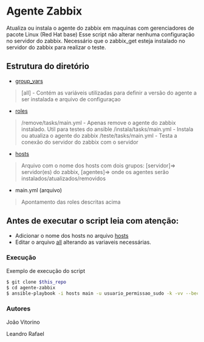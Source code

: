 # Agente Zabbix

Atualiza ou instala o agente do zabbix em maquinas com gerenciadores de pacote Linux (Red Hat base)
Esse script não alterar nenhuma configuração no servidor do zabbix.
Necessário que o zabbix_get esteja instalado no servidor do zabbix para realizar o teste.

## Estrutura do diretório

  - [group_vars](./group_vars/)
  > [all] - Contém as variáveis utilizadas para definir a versão do agente a ser instalada e arquivo de configuraçao
  - [roles](./roles/)
  > /remove/tasks/main.yml - Apenas remove o agente do zabbix instalado. Util para testes do ansible
  > /instala/tasks/main.yml - Instala ou atualiza o agente do zabbix 
  > /teste/tasks/main.yml - Testa a conexão do servidor do zabbix com o servidor
  - [hosts](./hosts)
  > Arquivo com o nome dos hosts com dois grupos: \[servidor\]=> servidor(es) do zabbix, \[agentes\]=> onde os agentes serão instalados/atualizados/removidos
  


  - main.yml (arquivo)
  > Apontamento das roles descritas acima



## Antes de executar o script leia com atenção:
  - Adicionar o nome dos hosts no arquivo [hosts](./hosts)
  - Editar o arquivo [all](group_vars/all) alterando as variaveis necessárias.


### Execução

Exemplo de execução do script

```sh
$ git clone $this_repo
$ cd agente-zabbix
$ ansible-playbook -i hosts main -u usuario_permissao_sudo -k -vv --become
```

### Autores

João Vitorino

Leandro Rafael

